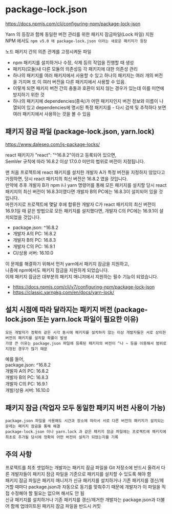 # package-lock.json

https://docs.npmjs.com/cli/configuring-npm/package-lock-json

Yarn 의 등장과 함께 동일한 버전 관리를 위한 패키지 잠금파일(Lock 파일) 지원  
NPM 에서도 `npm v5.0 에 package-lock.json 이라는 새로운 패키지가 등장`

노드 패키지 간의 의존 관계를 고정시켜둔 파일

- npm 패키지를 설치하거나 수정, 삭제 등의 작업을 진행할 때 생성
- 패키지(모듈)내 다른 모듈의 의존성등 각 패키지에 대한 의존성 관리
- 하나의 패키지를 여러 패키지에서 사용할 수 있고 하나의 패키지는 여러 개의 버전을 가지며 또 이 여러 버전을 다른 패키지에서 사용할 수 있음.
- 이렇게 되면 패키지 버전 간의 충돌과 호환이 되지 않는 경우가 있는데 이를 미연에 방지하기 위한 것
- 하나의 패키지에 dependencies(종속)가 어떤 패키지인지 버전 정보와 이름이 나열되어 있고 dependencies에 명시된 특정 패키지를 - 다시 검색 및 추적하다 보면 여러 패키지에서 사용하는 것을 볼 수 있음

## 패키지 잠금 파일 (package-lock.json, yarn.lock)

https://www.daleseo.com/js-package-locks/

react 패키지가 "react": "^16.8.2"이라고 등록되어 있으면,  
SemVer 규칙에 따라 16.8.2 이상 17.0.0 미만의 범위로 버전이 지정됩니다.

맨 처음 프로젝트에 react 패키지를 설치한 개발자 A가 특정 버전을 지정하지 않았다고 가정하면, 당시 react 패키지의 최신 버전은 16.8.2 였을 것입니다.  
만약에 추후 개발자 B가 npm i나 yarn 명령어를 통해 모든 패키지를 설치할 당시 react 패키지의 최신 버전이 16.8.3이였다면 개발자 B의 PC에는 16.8.3이 설치되어 있을 것입니다.  
마찬가지로 프로젝트에 몇달 후에 합류한 개발자 C가 react 패키지의 최신 버전이 16.9.1일 때 같은 방법으로 모든 패키지를 설치했다면, 개발자 C의 PC에는 16.9.1이 설치되었을 것입니다.

- package.json: ^16.8.2
- 개발자 A의 PC: 16.8.2
- 개발자 B의 PC: 16.8.3
- 개발자 C의 PC: 16.9.1
- CI/상용 서버: 16.10.0

이 문제를 해결하기 위해서 먼저 yarn에서 패키지 잠금을 지원하고,  
나중에 npm에서도 패키지 잠금을 지원하게 되었습니다.  
이제 패키지 잠금은 대부분의 패키지 매니저에서 지원하는 필수 기능이 되었습니다.

- https://docs.npmjs.com/cli/v7/configuring-npm/package-lock-json
- https://classic.yarnpkg.com/en/docs/yarn-lock/

## 설치 시점에 따라 달라지는 패키지 버전 (package-lock.json 또는 yarn.lock 파일이 필요한 이유)

`모든 개발자가 정확히 같은 시각 동시에 패키지를 설치하지 않는 이상 개발자들은 서로 상이한 버전의 패키지를 설치할 확률이 발생`  
`가장 큰 이유는 package.json 파일에 등록된 패키지의 버전이 ^나 ~ 등을 이용해서 범위로 지정된 경우가 많기 때문`

예를 들어,  
package.json: ^16.8.2  
개발자 A의 PC: 16.8.2  
개발자 B의 PC: 16.8.3  
개발자 C의 PC: 16.9.1  
개발/상용 서버: 16.10.0

## 패키지 잠금 (작업자 모두 동일한 패키지 버전 사용이 가능)

`package.json 파일을 사용해도 시간과 장소에 따라서 서로 다른 버전의 패키지가 설치되는 문제는 패키지 잠금을 통해 해결`  
`package-lock.json 이나 yarn.lock 과 같은 패키지 잠금 파일에는 프로젝트에 패키지에 최초로 추가될 당시에 정확히 어떤 버전이 설치가 되었는지를 기록`

## 주의 사항

프로젝트를 최초 셋업하는 개발자는 패키지 잠금 파일을 Git 저장소에 반드시 올려서 다른 개발자들이 패키지 잠금 파일을 기준으로 패키지를 설치할 수 있도록 해야 함  
패키지 잠금 파일은 패키지 매니저가 신규 패키지를 설치하거나 기존 패키지를 갱신/제거할 때마다 package.json과 자동으로 동기를 맞춰주기 때문에 개발자가 이 파일을 직접 수정해야 할 필요는 없으며 해서도 안 됨  
신규 패키지를 설치하거나 기존 패키지를 갱신/제거한 개발자는 package.json과 더불어 함께 업데이트된 패키지 잠금 파일을 반드시 커밋
